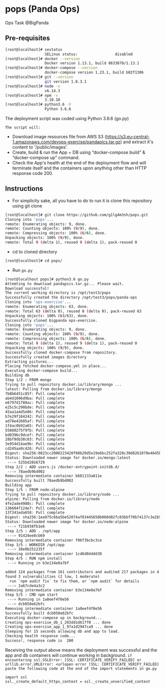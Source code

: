 # pops (Panda Ops)

Ops Task @BigPanda

## Pre-requisites

```bash
[root@localhost]# sestatus
                  SELinux status:                 disabled
[root@localhost]# docker --version
                  Docker version 1.13.1, build 8633870/1.13.1
[root@localhost]# docker-compose --version
                  docker-compose version 1.23.1, build b02f1306
[root@localhost]# git --version
                  git version 1.8.3.1
[root@localhost]# node -v
                  v6.14.3
[root@localhost]# npm -v
                  3.10.10
[root@localhost]# python3.6 -V
                  Python 3.6.6
```

The deployment script was coded using Python 3.6.6 (go.py)

`The script will:`
- Download image resources file from AWS S3 (https://s3.eu-central-1.amazonaws.com/devops-exercise/pandapics.tar.gz) and extract it's content to '/public/images'.
- Create, build & run the App + DB using “docker-compose build” & “docker-compose up” command.
- Check the App's health at the end of the deployment flow and will terminate itself and the containers upon anything other than HTTP response code 200.

## Instructions
- For simplicity sake, all you have to do to run it is clone this repository using git clone
```bash
[root@localhost]# git clone https://github.com/g1lg4m3sh/pops.git
Cloning into 'pops'...
remote: Enumerating objects: 9, done.
remote: Counting objects: 100% (9/9), done.
remote: Compressing objects: 100% (6/6), done.
Unpacking objects: 100% (9/9), done.
remote: Total 9 (delta 1), reused 9 (delta 1), pack-reused 0
```
- cd to cloned directory
```bash
[root@localhost]# cd pops/
```
- Run `go.py`
```bash
[root@localhost pops]# python3.6 go.py
Attemting to download pandapics.tar.gz... Please wait.
Download successful!
The current working directory is /opt/test3/pops
Successfully created the directory /opt/test3/pops/panda-ops
Cloning into 'ops-exercise'...
remote: Enumerating objects: 63, done.
remote: Total 63 (delta 0), reused 0 (delta 0), pack-reused 63
Unpacking objects: 100% (63/63), done.
Successfully cloned bigpanda ops-exercise.
Cloning into 'pops'...
remote: Enumerating objects: 9, done.
remote: Counting objects: 100% (9/9), done.
remote: Compressing objects: 100% (6/6), done.
remote: Total 9 (delta 1), reused 9 (delta 1), pack-reused 0
Unpacking objects: 100% (9/9), done.
Successfully cloned docker-compose from repository.
Successfully created images directory
Extracting pictures...
Placing fetched docker-compose.yml in place...
Executing docker-compose build...
Building db
Step 1/2 : FROM mongo
Trying to pull repository docker.io/library/mongo ...
latest: Pulling from docker.io/library/mongo
7b8b6451c85f: Pull complete
ab4d1096d9ba: Pull complete
e6797d1788ac: Pull complete
e25c5c290bde: Pull complete
45aa1a4d5e06: Pull complete
b7e29f184242: Pull complete
ad78e42605af: Pull complete
1f4ac0b92a65: Pull complete
55880275f9fb: Pull complete
bd0396c9dcef: Pull complete
28bf9db38c03: Pull complete
3e954d14ae9b: Pull complete
cd245aa9c426: Pull complete
Digest: sha256:0823cc2000223420f88b20d5e19e6bc252fa328c30d8261070e4645b02183c6a
Status: Downloaded newer image for docker.io/mongo:latest
 ---> 525bd2016729
Step 2/2 : ADD users.js /docker-entrypoint-initdb.d/
 ---> 78aedb9bd002
Removing intermediate container b681133a811e
Successfully built 78aedb9bd002
Building app
Step 1/5 : FROM node:alpine
Trying to pull repository docker.io/library/node ...
alpine: Pulling from docker.io/library/node
4fe2ade4980c: Pull complete
136604f124e7: Pull complete
13f341eda658: Pull complete
Digest: sha256:1ea975c6ba5be52074af83445658b060d82fc03bbf70b74137c3e2b5452cee4f
Status: Downloaded newer image for docker.io/node:alpine
 ---> f21b938fb1e6
Step 2/5 : ADD . /opt/app
 ---> 91424ee8cb69
Removing intermediate container f06f3bcbc3ce
Step 3/5 : WORKDIR /opt/app
 ---> 38e0b251235f
Removing intermediate container 1cd6d04ddd30
Step 4/5 : RUN npm install
 ---> Running in b3e134e0a7bf

added 124 packages from 161 contributors and audited 217 packages in 4.761s
found 3 vulnerabilities (2 low, 1 moderate)
  run `npm audit fix` to fix them, or `npm audit` for details
 ---> 2a67cde4a3c2
Removing intermediate container b3e134e0a7bf
Step 5/5 : CMD npm start
 ---> Running in 1a8eef4f0e56
 ---> dcb058e62bfc
Removing intermediate container 1a8eef4f0e56
Successfully built dcb058e62bfc
Executing docker-compose up in background...
Creating ops-exercise_db_1_203dd1d61ff0 ... done
Creating ops-exercise_app_1_97a1d2947ca9 ... done
Sleeping for 15 seconds allowing db and app to load.
Checking health response code...
Success!, response code is  200
```
Receiving the output above means the deployment was successful and the app and db containers will continue working in background.
`if encountering ssl.SSLError: [SSL: CERTIFICATE_VERIFY_FAILED] or urllib.error.URLError: <urlopen error [SSL: CERTIFICATE_VERIFY_FAILED] paste the following code at the end of the import statements in go.py`

```
import ssl
ssl._create_default_https_context = ssl._create_unverified_context
```
